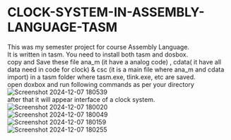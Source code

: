 # CLOCK-SYSTEM-IN-ASSEMBLY-LANGUAGE-TASM
This was my semester project for course Assembly Language.
<br>
It is written in tasm. You need to install both tasm and dosbox.
<br>
copy and Save these file ana_m (it have a analog code) , cdata( it have all data need in code for clock) & csc (it is a main file where ana_m and cdata import) in a tasm folder where tasm.exe, tlink.exe, etc are saved.
<br>
open doxbox and run following commands as per your directory
<br>
![Screenshot 2024-12-07 180539](https://github.com/user-attachments/assets/c92f7b73-2f80-485e-885a-5d20d7a759ab)
<br>
after that it will appear interface of  a clock system.
<br>
![Screenshot 2024-12-07 180020](https://github.com/user-attachments/assets/f05f0732-5436-4cc1-9389-41703ecda7bc)
<br>
![Screenshot 2024-12-07 180049](https://github.com/user-attachments/assets/2072ddb7-aa5c-4698-b494-2a6abbdfe144)
<br>
![Screenshot 2024-12-07 180159](https://github.com/user-attachments/assets/221b3d79-6a01-40e3-b842-e873500504d8)
<br>
![Screenshot 2024-12-07 180255](https://github.com/user-attachments/assets/2b6d852f-fd31-4d09-9706-331f97a7dbb3)

